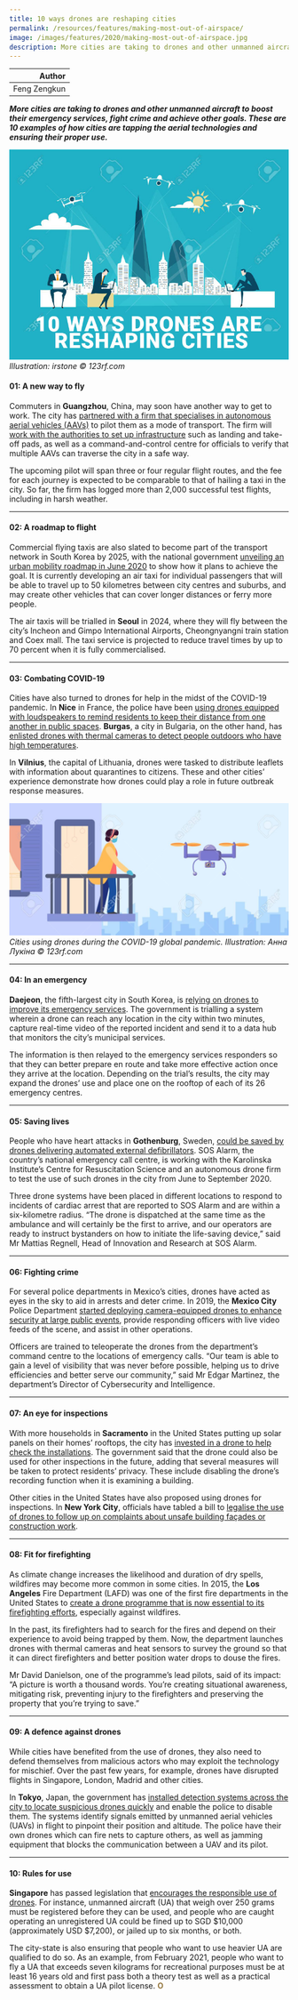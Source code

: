 ```yaml
---
title: 10 ways drones are reshaping cities
permalink: /resources/features/making-most-out-of-airspace/
image: /images/features/2020/making-most-out-of-airspace.jpg
description: More cities are taking to drones and other unmanned aircraft to boost their emergency services, fight crime and achieve other goals. These are 10 examples of how cities are tapping the aerial technologies and ensuring their proper use.
---
```


| Author |
|---:|
| Feng Zengkun |

***More cities are taking to drones and other unmanned aircraft to boost their emergency services, fight crime and achieve other goals. These are 10 examples of how cities are tapping the aerial technologies and ensuring their proper use.***

![Urban farming](/images/features/2020/making-most-out-of-airspace.jpg/)*Illustration: irstone © 123rf.com*

#### **01: A new way to fly**

Commuters in **Guangzhou**, China, may soon have another way to get to work. The city has [partnered with a firm that specialises in autonomous aerial vehicles (AAVs)](https://www.cnbc.com/2019/08/28/chinas-ehang-testing-flights-on-autonomous-passenger-drones.html) to pilot them as a mode of transport. The firm will [work with the authorities to set up infrastructure](https://asiatimes.com/2019/10/guangzhou-testing-small-passenger-drones/) such as landing and take-off pads, as well as a command-and-control centre for officials to verify that multiple AAVs can traverse the city in a safe way. 

The upcoming pilot will span three or four regular flight routes, and the fee for each journey is expected to be comparable to that of hailing a taxi in the city. So far, the firm has logged more than 2,000 successful test flights, including in harsh weather.   

---

#### **02: A roadmap to flight**

Commercial flying taxis are also slated to become part of the transport network in South Korea by 2025, with the national government [unveiling an urban mobility roadmap in June 2020](http://www.koreaherald.com/view.php?ud=20200608000639) to show how it plans to achieve the goal. It is currently developing an air taxi for individual passengers that will be able to travel up to 50 kilometres between city centres and suburbs, and may create other vehicles that can cover longer distances or ferry more people.

The air taxis will be trialled in **Seoul** in 2024, where they will fly between the city’s Incheon and Gimpo International Airports, Cheongnyangni train station and Coex mall. The taxi service is projected to reduce travel times by up to 70 percent when it is fully commercialised.  

---

#### **03: Combating COVID-19**

Cities have also turned to drones for help in the midst of the COVID-19 pandemic. In **Nice** in France, the police have been [using drones equipped with loudspeakers to remind residents to keep their distance from one another in public spaces](https://www.reuters.com/article/us-health-coronavirus-france-drone/on-french-riviera-overhead-police-drone-gives-coronavirus-orders-idUSKBN2171N5). **Burgas**, a city in Bulgaria, on the other hand, has [enlisted drones with thermal cameras to detect people outdoors who have high temperatures](https://www.themayor.eu/en/how-drones-help-cities-during-the-coronavirus-pandemic). 

In **Vilnius**, the capital of Lithuania, drones were tasked to distribute leaflets with information about quarantines to citizens. These and other cities’ experience demonstrate how drones could play a role in future outbreak response measures. 

![Use of drones in COVID-19](/images/features/2020/drone-covid.jpg/)*Cities using drones during the COVID-19 global pandemic. Illustration: Анна Лукiна © 123rf.com*

---

#### **04: In an emergency**

**Daejeon**, the fifth-largest city in South Korea, is [relying on drones to improve its emergency services](https://www.smartcitiesworld.net/special-reports/special-reports/daejeon-pilots-drones-to-save-golden-time-in-emergencies). The government is trialling a system wherein a drone can reach any location in the city within two minutes, capture real-time video of the reported incident and send it to a data hub that monitors the city’s municipal services.    

The information is then relayed to the emergency services responders so that they can better prepare en route and take more effective action once they arrive at the location. Depending on the trial’s results, the city may expand the drones’ use and place one on the rooftop of each of its 26 emergency centres.

---

#### **05: Saving lives**

People who have heart attacks in **Gothenburg**, Sweden, [could be saved by drones delivering automated external defibrillators](https://www.everdrone.com/news/2020/5/15/autonomous-drones-are-now-delivering-defibrillators-to-80000-residents-in-sweden). SOS Alarm, the country’s national emergency call centre, is working with the Karolinska Institute’s Centre for Resuscitation Science and an autonomous drone firm to test the use of such drones in the city from June to September 2020.

Three drone systems have been placed in different locations to respond to incidents of cardiac arrest that are reported to SOS Alarm and are within a six-kilometre radius. “The drone is dispatched at the same time as the ambulance and will certainly be the first to arrive, and our operators are ready to instruct bystanders on how to initiate the life-saving device,” said Mr Mattias Regnell, Head of Innovation and Research at SOS Alarm.

---

#### **06: Fighting crime**

For several police departments in Mexico’s cities, drones have acted as eyes in the sky to aid in arrests and deter crime. In 2019, the **Mexico City** Police Department [started deploying camera-equipped drones to enhance security at large public events](https://www.theyucatantimes.com/2019/04/mexico-city-police-launch-new-drone-program/), provide responding officers with live video feeds of the scene, and assist in other operations.

Officers are trained to teleoperate the drones from the department’s command centre to the locations of emergency calls. “Our team is able to gain a level of visibility that was never before possible, helping us to drive efficiencies and better serve our community,” said Mr Edgar Martinez, the department’s Director of Cybersecurity and Intelligence.

---

#### **07: An eye for inspections**

With more households in **Sacramento** in the United States putting up solar panels on their homes’ rooftops, the city has [invested in a drone to help check the installations](https://www.cityofsacramento.org/Community-Development/Building/Building-Programs/Drone-Inspection-Program). The government said that the drone could also be used for other inspections in the future, adding that several measures will be taken to protect residents’ privacy. These include disabling the drone’s recording function when it is examining a building. 

Other cities in the United States have also proposed using drones for inspections. In **New York City**, officials have tabled a bill to [legalise the use of drones to follow up on complaints about unsafe building façades or construction work](https://www.dezeen.com/2020/01/06/drone-building-inspection-new-york-city-bill/). 

---

#### **08: Fit for firefighting**

As climate change increases the likelihood and duration of dry spells, wildfires may become more common in some cities. In 2015, the **Los Angeles** Fire Department (LAFD) was one of the first fire departments in the United States to [create a drone programme that is now essential to its firefighting efforts](https://www.kcrw.com/news/shows/kcrw-features/las-fire-department-is-using-drones-to-stop-californias-wildfires), especially against wildfires.  

In the past, its firefighters had to search for the fires and depend on their experience to avoid being trapped by them. Now, the department launches drones with thermal cameras and heat sensors to survey the ground so that it can direct firefighters and better position water drops to douse the fires. 

Mr David Danielson, one of the programme’s lead pilots, said of its impact: “A picture is worth a thousand words. You’re creating situational awareness, mitigating risk, preventing injury to the firefighters and preserving the property that you’re trying to save.” 

---

#### **09: A defence against drones**

While cities have benefited from the use of drones, they also need to defend themselves from malicious actors who may exploit the technology for mischief. Over the past few years, for example, drones have disrupted flights in Singapore, London, Madrid and other cities. 

In **Tokyo**, Japan, the government has [installed detection systems across the city to locate suspicious drones quickly](https://asia.nikkei.com/Spotlight/Tokyo-2020-Olympics/Japan-plans-defenses-against-drones-at-Olympic-venues) and enable the police to disable them. The systems identify signals emitted by unmanned aerial vehicles (UAVs) in flight to pinpoint their position and altitude. The police have their own drones which can fire nets to capture others, as well as jamming equipment that blocks the communication between a UAV and its pilot.

---

#### **10: Rules for use** 

**Singapore** has passed legislation that [encourages the responsible use of drones](https://www.caas.gov.sg/public-passengers/unmanned-aircraft/ua-regulatory-requirements). For instance, unmanned aircraft (UA) that weigh over 250 grams must be registered before they can be used, and people who are caught operating an unregistered UA could be fined up to SGD $10,000 (approximately USD $7,200), or jailed up to six months, or both. 

The city-state is also ensuring that people who want to use heavier UA are qualified to do so. As an example, from February 2021, people who want to fly a UA that exceeds seven kilograms for recreational purposes must be at least 16 years old and first pass both a theory test as well as a practical assessment to obtain a UA pilot license. **<font color="#967942">O</font>**

